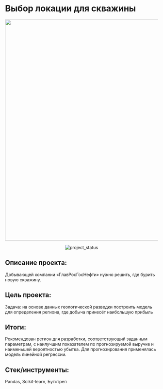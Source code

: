 # Выбор локации для скважины
<p align="center">
      <img src="https://i.ibb.co/fDHnm0D/oil.jpg" width="726">
</p>

<p align="center">
   <img src="https://img.shields.io/badge/project%20status-completed-turquoise" alt="project_status">
</p>

## Описание проекта:
Добывающей компании «ГлавРосГосНефти» нужно решить, где бурить новую скважину. 

## Цель проекта:
Задача: на основе данных геологической разведки построить модель для определения региона, где добыча принесёт наибольшую прибыль

## Итоги:
Рекомендован регион для разработки, соответствующий заданным параметрам, с наилучшим показателем по прогнозируемой выручке и наименьшей вероятностью убытка. Для прогнозирования применялась модель линейной регрессии.

## Стек/инструменты:
Pandas, Scikit-learn, Бутстреп
